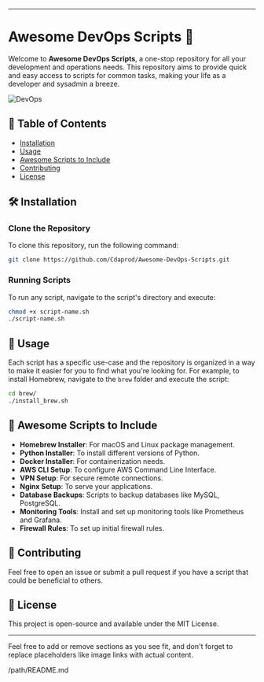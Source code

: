 

---

# Awesome DevOps Scripts 🚀

Welcome to **Awesome DevOps Scripts**, a one-stop repository for all your development and operations needs. This repository aims to provide quick and easy access to scripts for common tasks, making your life as a developer and sysadmin a breeze.

![DevOps](https://your-image-link-here.png)

## 🌈 Table of Contents

- [Installation](#installation)
- [Usage](#usage)
- [Awesome Scripts to Include](#awesome-scripts-to-include)
- [Contributing](#contributing)
- [License](#license)

## 🛠 Installation

### Clone the Repository

To clone this repository, run the following command:

```bash
git clone https://github.com/Cdaprod/Awesome-DevOps-Scripts.git
```

### Running Scripts

To run any script, navigate to the script's directory and execute:

```bash
chmod +x script-name.sh
./script-name.sh
```

## 🚀 Usage

Each script has a specific use-case and the repository is organized in a way to make it easier for you to find what you're looking for. For example, to install Homebrew, navigate to the `brew` folder and execute the script:

```bash
cd brew/
./install_brew.sh
```

## 🌟 Awesome Scripts to Include

- **Homebrew Installer**: For macOS and Linux package management.
- **Python Installer**: To install different versions of Python.
- **Docker Installer**: For containerization needs.
- **AWS CLI Setup**: To configure AWS Command Line Interface.
- **VPN Setup**: For secure remote connections.
- **Nginx Setup**: To serve your applications.
- **Database Backups**: Scripts to backup databases like MySQL, PostgreSQL.
- **Monitoring Tools**: Install and set up monitoring tools like Prometheus and Grafana.
- **Firewall Rules**: To set up initial firewall rules.
  
## 🤝 Contributing

Feel free to open an issue or submit a pull request if you have a script that could be beneficial to others.

## 📝 License

This project is open-source and available under the MIT License.

---

Feel free to add or remove sections as you see fit, and don't forget to replace placeholders like image links with actual content.

/path/README.md